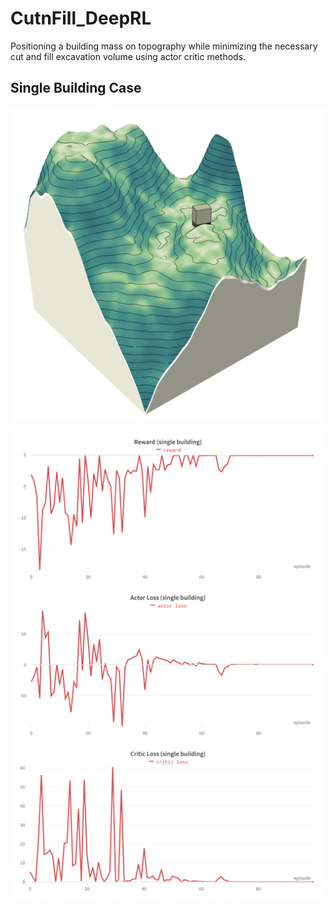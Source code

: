 # CutnFill_DeepRL
Positioning a building mass on topography while minimizing the necessary cut and fill excavation volume using actor critic methods.

## Single Building Case
![](images/cutnfill_single.gif)

![](images/Reward_single_building.png)
![](images/Actor_loss_single.png)
![](images/Critic_loss_single.png)
